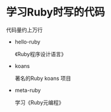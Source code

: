 # 学习Ruby时写的代码

代码量约上万行


* hello-ruby

  《Ruby程序设计语言》


* koans

  著名的Ruby koans 项目


*  meta-ruby

    学习《Ruby元编程》